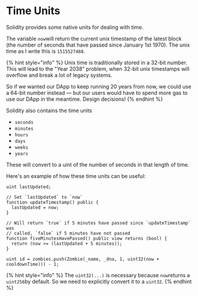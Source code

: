 # Time Units

Solidity provides some native units for dealing with time.

The variable `now`will return the current unix timestamp of the latest block (the number of seconds that have passed since January 1st 1970). The unix time as I write this is `1515527488`.

{% hint style="info" %}
Unix time is traditionally stored in a 32-bit number. This will lead to the "Year 2038" problem, when 32-bit unix timestamps will overflow and break a lot of legacy systems.

So if we wanted our DApp to keep running 20 years from now, we could use a 64-bit number instead — but our users would have to spend more gas to use our DApp in the meantime. Design decisions!
{% endhint %}

Solidity also contains the time units

* `seconds`
* `minutes`
* `hours`
* `days`
* `weeks`
* `years`

These will convert to a uint of the number of seconds in that length of time.

Here's an example of how these time units can be useful:

```solidity
uint lastUpdated;

// Set `lastUpdated` to `now`
function updateTimestamp() public {
  lastUpdated = now;
}

// Will return `true` if 5 minutes have passed since `updateTimestamp` was 
// called, `false` if 5 minutes have not passed
function fiveMinutesHavePassed() public view returns (bool) {
  return (now >= (lastUpdated + 5 minutes));
}
```

```solidity
uint id = zombies.push(Zombie(_name, _dna, 1, uint32(now + cooldownTime))) - 1;
```

{% hint style="info" %}
The `uint32(...)` is necessary because `now`returns a `uint256`by default. So we need to explicitly convert it to a `uint32`.
{% endhint %}
